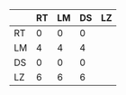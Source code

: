 |    | RT | LM | DS | LZ |
|----|----|----|----|----|
| RT | 0  | 0  | 0  |    |
| LM | 4  | 4  | 4  |    |
| DS | 0  | 0  | 0  |    |
| LZ | 6  | 6  | 6  |    |
